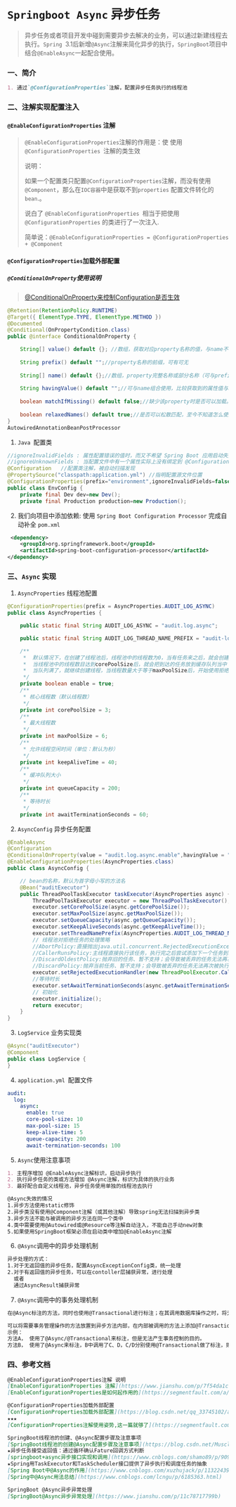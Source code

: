 # `Springboot Async` 异步任务

> 异步任务或者项目开发中碰到需要异步去解决的业务，可以通过新建线程去执行。`Spring `3.1后新增`@Async`注解来简化异步的执行，`SpringBoot`项目中结合`@EnableAsync`一起配合使用。

### 一、简介

```markdown
1. 通过`@ConfigurationProperties`注解，配置异步任务执行的线程池
```




### 二、注解实现配置注入
#### `@EnableConfigurationProperties` 注解
> `@EnableConfigurationProperties`注解的作用是：使 使用 `@ConfigurationProperties `注解的类生效
>
> 说明：
>
> 如果一个配置类只配置`@ConfigurationProperties`注解，而没有使用`@Component`，那么在`IOC容器`中是获取不到`properties` 配置文件转化的`bean`.。
>
> 说白了 `@EnableConfigurationProperties `相当于把使用 `@ConfigurationProperties` 的类进行了一次注入.
>
> 简单说：`@EnableConfigurationProperties = @ConfigurationProperties + @Component`


#### `@ConfigurationProperties`加载外部配置
##### `@ConditionalOnProperty`使用说明

> [@ConditionalOnProperty来控制Configuration是否生效](https://www.jianshu.com/p/68a75c093023)

```java
@Retention(RetentionPolicy.RUNTIME)
@Target({ ElementType.TYPE, ElementType.METHOD })
@Documented
@Conditional(OnPropertyCondition.class)
public @interface ConditionalOnProperty {

    String[] value() default {}; //数组，获取对应property名称的值，与name不可同时使用  
  
    String prefix() default "";//property名称的前缀，可有可无  
  
    String[] name() default {};//数组，property完整名称或部分名称（可与prefix组合使用，组成完整的property名称），与value不可同时使用  
  
    String havingValue() default "";//可与name组合使用，比较获取到的属性值与havingValue给定的值是否相同，相同才加载配置  
  
    boolean matchIfMissing() default false;//缺少该property时是否可以加载。如果为true，没有该property也会正常加载；反之报错  
  
    boolean relaxedNames() default true;//是否可以松散匹配，至今不知道怎么使用的  
} 
AutowiredAnnotationBeanPostProcessor
```
1. `Java `配置类
```java
//ignoreInvalidFields : 属性配置错误的值时，而又不希望 Spring Boot 应用启动失败.设置 ignoreInvalidFields 属性为 true (默认为 false)
//ignoreUnknownFields : 当配置文件中有一个属性实际上没有绑定到 @ConfigurationProperties 类时，我们可能希望启动失败.将 ignoreUnknownFields 属性设置为 false (默认是 true)
@Configuration   //配置类注解，被自动扫描发现
@PropertySource("classpath:application.yml") //指明配置源文件位置
@ConfigurationProperties(prefix="environment",ignoreInvalidFields=false) //指明前缀
public class EnvConfig {
    private final Dev dev=new Dev();
    private final Production production=new Production();
```
2. 我们向项目中添加依赖: 使用 `Spring Boot Configuration Processor` 完成自动补全
`pom.xml`
```xml
 <dependency>
    <groupId>org.springframework.boot</groupId>
    <artifactId>spring-boot-configuration-processor</artifactId>
</dependency>
```

### 三、`Async` 实现
1. `AsyncProperties` 线程池配置
```java
@ConfigurationProperties(prefix = AsyncProperties.AUDIT_LOG_ASYNC)
public class AsyncProperties {

    public static final String AUDIT_LOG_ASYNC = "audit.log.async";

    public static final String AUDIT_LOG_THREAD_NAME_PREFIX = "audit-log-async-";

    /**
     *  默认情况下，在创建了线程池后，线程池中的线程数为0，当有任务来之后，就会创建一个线程去执行任务，
     *	当线程池中的线程数目达到corePoolSize后，就会把到达的任务放到缓存队列当中；
     *  当队列满了，就继续创建线程，当线程数量大于等于maxPoolSize后，开始使用拒绝策略拒绝
     */
    private boolean enable = true;
    /**
     * 核心线程数（默认线程数）
     */
    private int corePoolSize = 3;
    /**
     * 最大线程数
     */
    private int maxPoolSize = 6;
    /**
     * 允许线程空闲时间（单位：默认为秒）
     */
    private int keepAliveTime = 40;
    /**
     * 缓冲队列大小
     */
    private int queueCapacity = 200;
    /**
     * 等待时长
     */
    private int awaitTerminationSeconds = 60;
```
2. `AsyncConfig` 异步任务配置
```java
@EnableAsync
@Configuration
@ConditionalOnProperty(value = "audit.log.async.enable",havingValue = "true")
@EnableConfigurationProperties(AsyncProperties.class)
public class AsyncConfig {

    // bean的名称，默认为首字母小写的方法名
    @Bean("auditExecutor")
    public ThreadPoolTaskExecutor taskExecutor(AsyncProperties async) {
        ThreadPoolTaskExecutor executor = new ThreadPoolTaskExecutor();
        executor.setCorePoolSize(async.getCorePoolSize());
        executor.setMaxPoolSize(async.getMaxPoolSize());
        executor.setQueueCapacity(async.getQueueCapacity());
        executor.setKeepAliveSeconds(async.getKeepAliveTime());
        executor.setThreadNamePrefix(AsyncProperties.AUDIT_LOG_THREAD_NAME_PREFIX);
        // 线程池对拒绝任务的处理策略
        //AbortPolicy:直接抛出java.util.concurrent.RejectedExecutionException异常
        //CallerRunsPolicy:主线程直接执行该任务，执行完之后尝试添加下一个任务到线程池中，可以有效降低向线程池内添加任务的速度
        //DiscardOldestPolicy:抛弃旧的任务、暂不支持；会导致被丢弃的任务无法再次被执行
        //DiscardPolicy:抛弃当前任务、暂不支持；会导致被丢弃的任务无法再次被执行
        executor.setRejectedExecutionHandler(new ThreadPoolExecutor.CallerRunsPolicy());
        //等待时长
        executor.setAwaitTerminationSeconds(async.getAwaitTerminationSeconds());
        // 初始化
        executor.initialize();
        return executor;
    }
}
```

3. `LogService` 业务实现类
```java
@Async("auditExecutor")
@Component
public class LogService {
}
```
4. `application.yml `配置文件
```yaml
audit:
  log:
    async:
      enable: true
      core-pool-size: 10
      max-pool-size: 15
      keep-alive-time: 5
      queue-capacity: 200
      await-termination-seconds: 100
```
5. `Async`使用注意事项
```markdown
1. 主程序增加 @EnableAsync注解标识，启动异步执行
2. 执行异步任务的类或方法增加 @Async注解，标识为具体的执行业务
3. 最好配合自定义线程池，异步任务使用单独的线程池去执行

@Async失效的情况
1.异步方法使用static修饰
2.异步类没有使用@Component注解（或其他注解）导致spring无法扫描到异步类
3.异步方法不能与被调用的异步方法在同一个类中
4.类中需要使用@Autowired或@Resource等注解自动注入，不能自己手动new对象
5.如果使用SpringBoot框架必须在启动类中增加@EnableAsync注解
```

6. `@Async`调用中的异步处理机制
```markdown
异步处理的方式：
1.对于无返回值的异步任务，配置AsyncExceptionConfig类，统一处理
2.对于有返回值的异步任务，可以在contoller层捕获异常，进行处理
  或者
  通过AsyncResult捕获异常
```
7. `@Async`调用中的事务处理机制
```markdown
在@Async标注的方法，同时也使用@Transactional进行标注；在其调用数据库操作之时，将无法产生事务管理的控制，原因就在于其是基于异步处理的操作。

可以将需要事务管理操作的方法放置到异步方法内部，在内部被调用的方法上添加@Transactional
示例：
方法A， 使用了@Async/@Transactional来标注，但是无法产生事务控制的目的。
方法B， 使用了@Async来标注，B中调用了C、D，C/D分别使用@Transactional做了标注，则可实现事务控制的目的。
```

### 四、参考文档
```markdown
@EnableConfigurationProperties注解 说明
[EnableConfigurationProperties 注解](https://www.jianshu.com/p/7f54da1cb2eb)
[EnableConfigurationProperties是如何起作用的](https://segmentfault.com/a/1190000018987185)

@ConfigurationProperties加载外部配置
[ConfigurationProperties加载外部配置](https://blog.csdn.net/qq_33745102/article/details/85720888)
★★★
[ConfigurationProperties注解使用姿势,这一篇就够了](https://segmentfault.com/a/1190000020183307)

SpringBoot线程池的创建、@Async配置步骤及注意事项
[SpringBoot线程池的创建@Async配置步骤及注意事项](https://blog.csdn.net/Muscleheng/article/details/81409672)
★异步任务接受返回值：通过循环确认Fature回调方式判断
[springboot+async异步接口实现和调用](https://www.cnblogs.com/shamo89/p/9095380.html)
★Spring用TaskExecutor和TaskScheduler接口提供了异步执行和调度任务的抽象
[Spring Boot中@Async的作用](https://www.cnblogs.com/xuzhujack/p/11322439.html)
[Spring中@Async用法总结](https://www.cnblogs.com/lcngu/p/6185363.html)

SpringBoot @Async异步异常处理
[SpringBoot@Async异步异常处理](https://www.jianshu.com/p/11c78717799b)

```